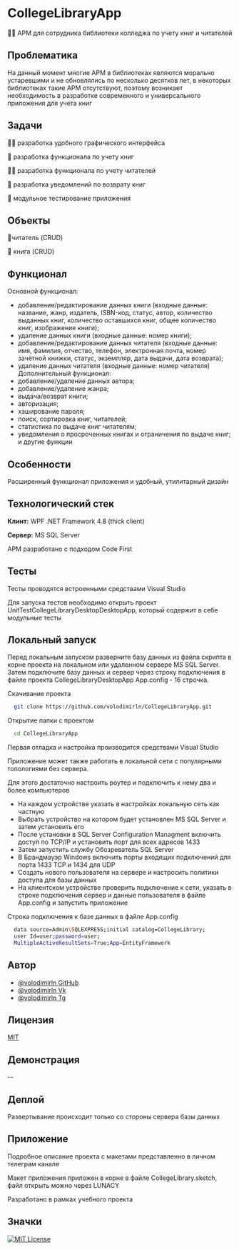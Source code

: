 
# CollegeLibraryApp

👩‍💻 АРМ для сотрудника библиотеки колледжа по учету книг и читателей


## Проблематика
На данный момент многие АРМ в библиотеках являются морально устаревшими и не обновлялись по несколько десятков лет, в некоторых библиотеках такие АРМ отсутствуют, поэтому возникает необходимость в разработке современного и универсального приложения для учета книг
## Задачи
👩‍💻 разработка удобного графического интерфейса

🧠 разработка функционала по учету книг

👯‍♀️ разработка функционала по учету читателей

🤔 разработка уведомлений по возврату книг

💬 модульное тестирование приложения

## Объекты

👨читатель (CRUD)

📖 книга (CRUD)

## Функционал

Основной функционал:
- добавление/редактирование данных книги (входные данные: название, жанр, издатель, ISBN-код, статус, автор, количество выданных книг, количество оставшихся книг, общее количество книг, изображение книги);
- удаление данных книги (входные данные: номер книги);
- добавление/редактирование данных читателя (входные данные: имя, фамилия, отчество, телефон, электронная почта, номер зачётной книжки, статус, экземпляр, дата выдачи, дата возврата);
- удаление данных читателя (входные данные: номер читателя)
Дополнительный функционал:
- добавление/удаление данных автора;
- добавление/удаление жанра;
- выдача/возврат книги;
- авторизация;
- хэширование пароля;
- поиск, сортировка книг, читателей;
- статистика по выдаче книг читателям;
- уведомления о просроченных книгах и ограничения по выдаче книг;
и другие функции
## Особенности

Расширенный функционал приложения и удобный, утилитарный дизайн
## Технологический стек

**Клинт:**  WPF .NET Framework 4.8 (thick client)

**Сервер:** MS SQL Server

АРМ разработано с подходом Code First

## Тесты

Тесты проводятся встроенными средствами Visual Studio

Для запуска тестов необходимо открыть проект UnitTestCollegeLibraryDesktopDesktopApp, который содержит в себе модульные тесты


## Локальный запуск

Перед локальным запуском разверните базу данных из файла скрипта в корне проекта на локальном или удаленном сервере MS SQL Server. Затем подключите базу данных и сервер через строку подключения в файле проекта CollegeLibraryDesktopApp App.config - 16 строчка.

Скачивание проекта

```bash
  git clone https://github.com/volodimirln/CollegeLibraryApp.git
```

Открытие папки с проектом

```bash
  cd CollegeLibraryApp
```

Первая отладка и настройка производится средствами Visual Studio

Приложение может также работать в локальной сети с популярными топологиями без сервера.

Для этого достаточно настроить роутер и подключить к нему два и более компьютеров
- На каждом устройстве указать в настройках локальную сеть как частную
- Выбрать устройство на котором будет установлен MS SQL Server и затем установить его
- После установки в SQL Server Configuration Managment включить доступ по TCP/IP и установить порт для всех адресов 1433
- Затем запустить службу Обозреватель SQL Server
- В Брандмауэр Windows включить порты входящих подключений для порта 1433 TCP и 1434 для UDP 
- Создать нового пользователя на сервере и настросить политики доступа для базы данных
- На клиентском устройстве проверить подключение к сети, указать в строке подключения сервер и данные пользователя в файле App.config и запустить приложение

Строка подключения к базе данных в файле App.config
```bash
  data source=Admin\SQLEXPRESS;initial catalog=CollegeLibrary;
  user Id=user;password=user;
  MultipleActiveResultSets=True;App=EntityFramework
```
## Автор

- [@volodimirln GitHub](https://github.com/volodimirln)
- [@volodimirln Vk](https://vk.com/volodimirln)
- [@volodimirln Tg](https://t.me/volodimirln)


## Лицензия

[MIT](https://choosealicense.com/licenses/mit/)


## Демонстрация

--


## Деплой

 Развертывание происходит только со стороны сервера базы данных


## Приложение

Подробное описание проекта с макетами представленно в личном телеграм канале


Макет приложения приложен в корне в файле CollegeLibrary.sketch, файл открыть можно через LUNACY


Разработано в рамках учебного проекта


## Значки


[![MIT License](https://img.shields.io/badge/License-MIT-green.svg)](https://choosealicense.com/licenses/mit/)




